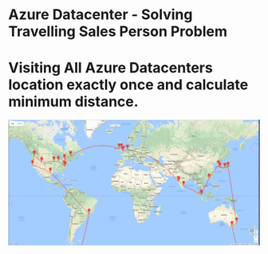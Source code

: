 # Azure Datacenter - Solving Travelling Sales Person Problem

# Visiting All Azure Datacenters location exactly once and calculate minimum distance.


![alt text](https://github.com/uday31in/azuredctsp/blob/master/AzureDCTSP.png)
